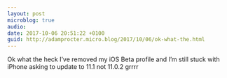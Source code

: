 ```yaml
---
layout: post
microblog: true
audio: 
date: 2017-10-06 20:51:22 +0100
guid: http://adamprocter.micro.blog/2017/10/06/ok-what-the.html
---
```

Ok what the heck I’ve removed my iOS Beta profile and I’m still stuck with iPhone asking to update to 11.1 not 11.0.2 grrrr
